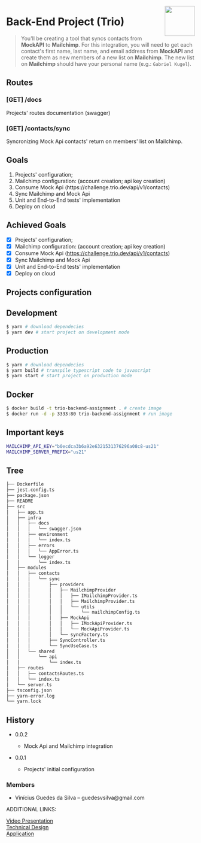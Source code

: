 [<img src="https://www.trio.dev/hubfs/raw_assets/public/hs-www-trio/src/images/module-icons/logo_website.png" align="right" width="80">](https://www.opengl.org)

# Back-End Project (Trio)

> You'll be creating a tool that syncs contacts from **MockAPI** to **Mailchimp**. For this integration, you will need to get each contact's first name, last name, and email address from **MockAPI** and create them as new members of a new list on **Mailchimp**. The new list on **Mailchimp** should have your personal name (e.g.: `Gabriel Kugel`).

## Routes

### [GET] /docs

Projects' routes documentation (swagger)

### [GET] /contacts/sync

Syncronizing Mock Api contacts' return on members' list on Mailchimp.

## Goals
<ol>
    <li>Projects' configuration;</li>
    <li>Mailchimp configuration: (account creation; api key creation)</li>
    <li>Consume Mock Api (https://challenge.trio.dev/api/v1/contacts)</li>
    <li>Sync Mailchimp and Mock Api</li>
    <li>Unit and End-to-End tests' implementation</li>
    <li>Deploy on cloud</li>
</ol>

## Achieved Goals

- [x] Projects' configuration;
- [x] Mailchimp configuration: (account creation; api key creation)
- [x] Consume Mock Api (https://challenge.trio.dev/api/v1/contacts)
- [x] Sync Mailchimp and Mock Api
- [x] Unit and End-to-End tests' implementation
- [x] Deploy on cloud

## Projects configuration

## Development

```sh
$ yarn # download dependecies
$ yarn dev # start project on development mode
```

## Production

```sh
$ yarn # download dependecies
$ yarn build # transpile typescript code to javascript
$ yarn start # start project on production mode
```

## Docker
```sh
$ docker build -t trio-backend-assignment . # create image
$ docker run -d -p 3333:80 trio-backend-assignment # run image
```

## Important keys

```sh
MAILCHIMP_API_KEY="b0ecdca3b6a92e6321531376296a08c8-us21"
MAILCHIMP_SERVER_PREFIX="us21"
```

## Tree

```bash
├── Dockerfile
├── jest.config.ts
├── package.json
├── README
├── src
│   ├── app.ts
│   ├── infra
│   │   ├── docs
│   │   │   └── swagger.json
│   │   ├── environment
│   │   │   └── index.ts
│   │   ├── errors
│   │   │   └── AppError.ts
│   │   └── logger
│   │       └── index.ts
│   ├── modules
│   │   ├── contacts
│   │   │   └── sync
│   │   │       ├── providers
│   │   │       │   ├── MailchimpProvider
│   │   │       │   │   ├── IMailchimpProvider.ts
│   │   │       │   │   ├── MailchimpProvider.ts
│   │   │       │   │   └── utils
│   │   │       │   │       └── mailchimpConfig.ts
│   │   │       │   ├── MockApi
│   │   │       │   │   ├── IMockApiProvider.ts
│   │   │       │   │   └── MockApiProvider.ts
│   │   │       │   └── syncFactory.ts
│   │   │       ├── SyncController.ts
│   │   │       └── SyncUseCase.ts
│   │   └── shared
│   │       └── api
│   │           └── index.ts
│   ├── routes
│   │   ├── contactsRoutes.ts
│   │   └── index.ts
│   └── server.ts
├── tsconfig.json
├── yarn-error.log
└── yarn.lock
```

## History

* 0.0.2
    * Mock Api and Mailchimp integration

* 0.0.1
    * Projects' initial configuration

### Members
<ul>
    <li>Vinícius Guedes da Silva – guedesvsilva@gmail.com</li>
</ul>

ADDITIONAL LINKS:

[Video Presentation](https://drive.google.com/file/d/1aREGWg7uzb-jumAaeXTLMJNQAr96lzGE/view?usp=drive_link)
<br/>
[Technical Design](https://docs.google.com/document/d/18pOA8WQ5IPFDDVEm3P9nRUI269RYbxQdefZZ9jRdE3Q/edit?usp=sharing)
<br />
[Application](https://trio-backend-project-production.up.railway.app/docs/)
